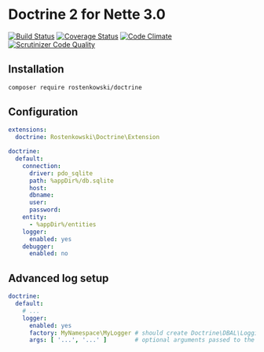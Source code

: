 # Doctrine 2 for Nette 3.0

[![Build Status](https://travis-ci.org/rostenkowski/doctrine.svg?branch=master)](https://travis-ci.org/rostenkowski/doctrine)
[![Coverage Status](https://coveralls.io/repos/github/rostenkowski/doctrine/badge.svg)](https://coveralls.io/github/rostenkowski/doctrine)
[![Code Climate](https://codeclimate.com/github/rostenkowski/doctrine/badges/gpa.svg)](https://codeclimate.com/github/rostenkowski/doctrine)
[![Scrutinizer Code Quality](https://scrutinizer-ci.com/g/rostenkowski/doctrine/badges/quality-score.png?b=master)](https://scrutinizer-ci.com/g/rostenkowski/doctrine/?branch=master)


## Installation

```bash
composer require rostenkowski/doctrine
```
## Configuration

```yaml
extensions: 
  doctrine: Rostenkowski\Doctrine\Extension 

doctrine:
  default:
    connection:
      driver: pdo_sqlite 
      path: %appDir%/db.sqlite 
      host:  
      dbname: 
      user: 
      password: 
    entity: 
      - %appDir%/entities 
    logger:
      enabled: yes
    debugger:
      enabled: no
```

## Advanced log setup
```yaml
doctrine:
  default:
    # ...
    logger:
      enabled: yes
      factory: MyNamespace\MyLogger # should create Doctrine\DBAL\Logging\SQLLogger  
      args: [ '...', '...' ]        # optional arguments passed to the factory         
```
